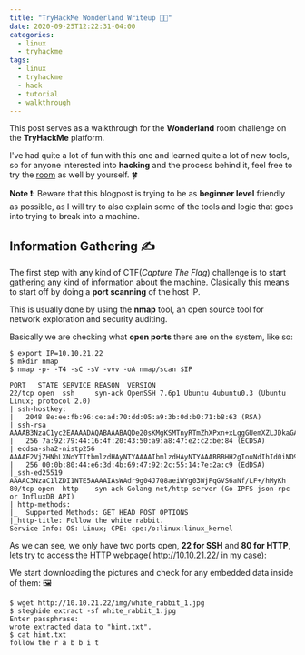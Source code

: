 ```yaml
---
title: "TryHackMe Wonderland Writeup 👨‍💻"
date: 2020-09-25T12:22:31-04:00
categories:
  - linux
  - tryhackme 
tags:
  - linux
  - tryhackme
  - hack
  - tutorial
  - walkthrough
---
```


This post serves as a walkthrough for the **Wonderland** room challenge on the **TryHackMe** platform.

I've had quite a lot of fun with this one and learned quite a lot of new tools, so for anyone interested into **hacking** and the process behind it, feel free to try the [room][room] as well by yourself. 🍀

**Note ❗:** Beware that this blogpost is trying to be as **beginner level** friendly as possible, as I will try to also explain some of the tools and logic that goes into trying to break into a machine. 


## Information Gathering ✍

The first step with any kind of CTF(*Capture The Flag*) challenge is to start gathering any kind of information about the machine. Clasically this means to start off by doing a **port scanning** of the host IP.

This is usually done by using the **nmap** tool, an open source tool for network exploration and security auditing.

Basically we are checking what **open ports** there are on the system, like so:


```console
$ export IP=10.10.21.22
$ mkdir nmap
$ nmap -p- -T4 -sC -sV -vvv -oA nmap/scan $IP

PORT   STATE SERVICE REASON  VERSION
22/tcp open  ssh     syn-ack OpenSSH 7.6p1 Ubuntu 4ubuntu0.3 (Ubuntu Linux; protocol 2.0)
| ssh-hostkey:
|   2048 8e:ee:fb:96:ce:ad:70:dd:05:a9:3b:0d:b0:71:b8:63 (RSA)
| ssh-rsa AAAAB3NzaC1yc2EAAAADAQABAAABAQDe20sKMgKSMTnyRTmZhXPxn+xLggGUemXZLJDkaGAkZSMgwM3taNTc8OaEku7BvbOkqoIya4ZI8vLuNdMnESFfB22kMWfkoB0zKCSWzaiOjvdMBw559UkLCZ3bgwDY2RudNYq5YEwtqQMFgeRCC1/rO4h4Hl0YjLJufYOoIbK0EPaClcDPYjp+E1xpbn3kqKMhyWDvfZ2ltU1Et2MkhmtJ6TH2HA+eFdyMEQ5SqX6aASSXM7OoUHwJJmptyr2aNeUXiytv7uwWHkIqk3vVrZBXsyjW4ebxC3v0/Oqd73UWd5epuNbYbBNls06YZDVI8wyZ0eYGKwjtogg5+h82rnWN
|   256 7a:92:79:44:16:4f:20:43:50:a9:a8:47:e2:c2:be:84 (ECDSA)
| ecdsa-sha2-nistp256 AAAAE2VjZHNhLXNoYTItbmlzdHAyNTYAAAAIbmlzdHAyNTYAAABBBHH2gIouNdIhId0iND9UFQByJZcff2CXQ5Esgx1L96L50cYaArAW3A3YP3VDg4tePrpavcPJC2IDonroSEeGj6M=
|   256 00:0b:80:44:e6:3d:4b:69:47:92:2c:55:14:7e:2a:c9 (EdDSA)
|_ssh-ed25519 AAAAC3NzaC1lZDI1NTE5AAAAIAsWAdr9g04J7Q8aeiWYg03WjPqGVS6aNf/LF+/hMyKh
80/tcp open  http    syn-ack Golang net/http server (Go-IPFS json-rpc or InfluxDB API)
| http-methods:
|_  Supported Methods: GET HEAD POST OPTIONS
|_http-title: Follow the white rabbit.
Service Info: OS: Linux; CPE: cpe:/o:linux:linux_kernel

```

As we can see, we only have two ports open, **22 for SSH** and **80 for HTTP**, lets try to access the HTTP webpage( http://10.10.21.22/ in my case):



We start downloading the pictures and check for any embedded data inside of them: 🖼

```console
$ wget http://10.10.21.22/img/white_rabbit_1.jpg
$ steghide extract -sf white_rabbit_1.jpg
Enter passphrase:
wrote extracted data to "hint.txt".
$ cat hint.txt
follow the r a b b i t
```


[room]: https://tryhackme.com/room/wonderland
